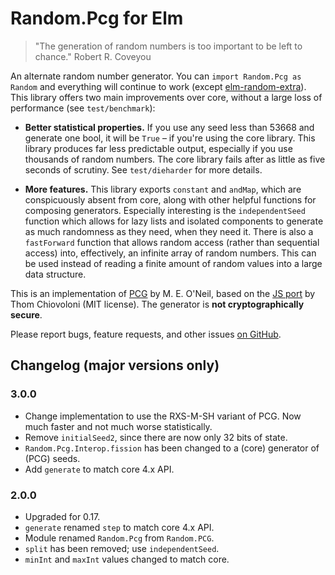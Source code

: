 # Random.Pcg for Elm

> "The generation of random numbers is too important to be left to chance." Robert R. Coveyou

An alternate random number generator. You can `import Random.Pcg as Random` and everything will continue to
work (except [elm-random-extra](http://package.elm-lang.org/packages/NoRedInk/elm-random-extra/latest/Random-Extra)).
This library offers two main improvements over core, without a large loss of performance (see `test/benchmark`):

* **Better statistical properties.** If you use any seed less than 53668 and generate one bool, it will be `True` – if
you're using the core library. This library produces far less predictable output, especially if you use thousands of
random numbers. The core library fails after as little as five seconds of scrutiny. See `test/dieharder` for more
details.

* **More features.** This library exports `constant` and `andMap`, which are conspicuously absent from core, along with
other helpful functions for composing generators. Especially interesting is the `independentSeed` function which allows
for lazy lists and isolated components to generate as much randomness as they need, when they need it. There is also a
`fastForward` function that allows random access (rather than sequential access) into, effectively, an infinite array of
random numbers. This can be used instead of reading a finite amount of random values into a large data structure.

This is an implementation of [PCG](http://www.pcg-random.org/) by M. E. O'Neil, based on the [JS
port](https://github.com/thomcc/pcg-random) by Thom Chiovoloni (MIT license). The generator is **not cryptographically
secure**.

Please report bugs, feature requests, and other issues [on GitHub](https://github.com/mgold/elm-random-pcg/issues/new).

## Changelog (major versions only)
### 3.0.0
* Change implementation to use the RXS-M-SH variant of PCG. Now much faster and not much worse statistically.
* Remove `initialSeed2`, since there are now only 32 bits of state.
* `Random.Pcg.Interop.fission` has been changed to a (core) generator of (PCG) seeds.
* Add `generate` to match core 4.x API.

### 2.0.0
* Upgraded for 0.17.
* `generate` renamed `step` to match core 4.x API.
* Module renamed `Random.Pcg` from `Random.PCG`.
* `split` has been removed; use `independentSeed`.
* `minInt` and `maxInt` values changed to match core.
